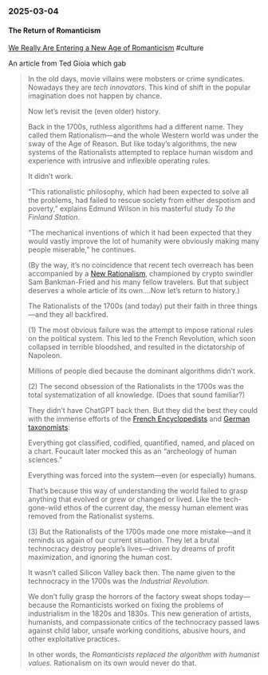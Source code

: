 ### 2025-03-04
#### The Return of Romanticism
[We Really Are Entering a New Age of Romanticism](https://www.honest-broker.com/p/we-really-are-entering-a-new-age) #culture 

An article from Ted Gioia which gab

> In the old days, movie villains were mobsters or crime syndicates. Nowadays they are _tech innovators_. This kind of shift in the popular imagination does not happen by chance.
> 
> Now let’s revisit the (even older) history.
> 
> Back in the 1700s, ruthless algorithms had a different name. They called them Rationalism—and the whole Western world was under the sway of the Age of Reason. But like today’s algorithms, the new systems of the Rationalists attempted to replace human wisdom and experience with intrusive and inflexible operating rules.
> 
> It didn’t work.
> 
> “This rationalistic philosophy, which had been expected to solve all the problems, had failed to rescue society from either despotism and poverty,” explains Edmund Wilson in his masterful study _To the Finland Station_.
> 
> “The mechanical inventions of which it had been expected that they would vastly improve the lot of humanity were obviously making many people miserable,” he continues.
> 
> (By the way, it’s no coincidence that recent tech overreach has been accompanied by a [New Rationalism](https://davidzmorris.substack.com/p/whats-so-bad-about-rationalism), championed by crypto swindler Sam Bankman-Fried and his many fellow travelers. But that subject deserves a whole article of its own….Now let’s return to history.)
> 
> The Rationalists of the 1700s (and today) put their faith in three things—and they all backfired.
> 
> (1) The most obvious failure was the attempt to impose rational rules on the political system. This led to the French Revolution, which soon collapsed in terrible bloodshed, and resulted in the dictatorship of Napoleon.
> 
> Millions of people died because the dominant algorithms didn’t work.
> 
> (2) The second obsession of the Rationalists in the 1700s was the total systematization of all knowledge. (Does that sound familiar?)
> 
> They didn’t have ChatGPT back then. But they did the best they could with the immense efforts of the [French Encyclopedists](https://en.wikipedia.org/wiki/Encyclop%C3%A9distes) and [German taxonomists](https://en.wikipedia.org/wiki/Category:German_taxonomists).
> 
> Everything got classified, codified, quantified, named, and placed on a chart. Foucault later mocked this as an “archeology of human sciences.”
> 
> Everything was forced into the system—even (or especially) humans.
> 
> That’s because this way of understanding the world failed to grasp anything that evolved or grew or changed or lived. Like the tech-gone-wild ethos of the current day, the messy human element was removed from the Rationalist systems.
> 
> (3) But the Rationalists of the 1700s made one more mistake—and it reminds us again of our current situation. They let a brutal technocracy destroy people’s lives—driven by dreams of profit maximization, and ignoring the human cost.
> 
> It wasn’t called Silicon Valley back then. The name given to the technocracy in the 1700s was the _Industrial Revolution_.
> 
> We don’t fully grasp the horrors of the factory sweat shops today—because the Romanticists worked on fixing the problems of industrialism in the 1820s and 1830s. This new generation of artists, humanists, and compassionate critics of the technocracy passed laws against child labor, unsafe working conditions, abusive hours, and other exploitative practices.
> 
> In other words, the _Romanticists replaced the algorithm with humanist values_. Rationalism on its own would never do that.

